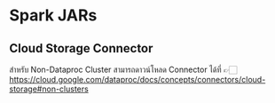 # Spark JARs

## Cloud Storage Connector

สำหรับ Non-Dataproc Cluster สามารถดาวน์โหลด Connector ได้ที่ 👉🏻 https://cloud.google.com/dataproc/docs/concepts/connectors/cloud-storage#non-clusters